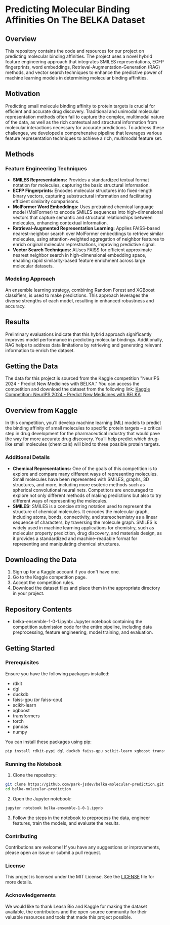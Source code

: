 # Predicting Molecular Binding Affinities On The BELKA Dataset

## Overview
This repository contains the code and resources for our project on predicting molecular binding affinities. The project uses a novel hybrid feature engineering approach that integrates SMILES representations, ECFP fingerprints, word embeddings, Retrieval-Augmentation-Generation (RAG) methods, and vector search techniques to enhance the predictive power of machine learning models in determining molecular binding affinities.

## Motivation
Predicting small molecule binding affinity to protein targets is crucial for efficient and accurate drug discovery. Traditional and unimodal molecular representation methods often fail to capture the complex, multimodal nature of the data, as well as the rich contextual and structural information from molecular interactions necessary for accurate predictions. To address these challenges, we developed a comprehensive pipeline that leverages various feature representation techniques to achieve a rich, multimodal feature set.

## Methods

### Feature Engineering Techniques
- **SMILES Representations:** Provides a standardized textual format notation for molecules, capturing the basic structural information.
- **ECFP Fingerprints:** Encodes molecular structures into fixed-length binary vectors, capturing substructural information and facilitating efficient similarity comparisons.
- **MolFormer Word Embeddings:** Uses pretrained chemical language model (MolFormer) to encode SMILES sequences into high-dimensional vectors that capture semantic and structural relationships between molecules, enhancing contextual information.
- **Retrieval-Augmented Representation Learning:** Applies FAISS-based nearest-neighbor search over MolFormer embeddings to retrieve similar molecules, using attention-weighted aggregation of neighbor features to enrich original molecular represtnations, improving predictive signal.
- **Vector Search Techniques:** AUses FAISS for efficient approximate nearest neighbor search in high-dimensional embedding space, enabling rapid similarity-based feature enrichment across large molecular datasets.

### Modeling Approach
An ensemble learning strategy, combining Random Forest and XGBoost classifiers, is used to make predictions. This approach leverages the diverse strengths of each model, resulting in enhanced robustness and accuracy.

## Results
Preliminary evaluations indicate that this hybrid approach significantly improves model performance in predicting molecular bindings. Additionally, RAG helps to address data limitations by retrieving and generating relevant information to enrich the dataset.

## Getting the Data
The data for this project is sourced from the Kaggle competition "NeurIPS 2024 - Predict New Medicines with BELKA." You can access the competition and download the dataset from the following link:
[Kaggle Competition: NeurIPS 2024 - Predict New Medicines with BELKA](https://www.kaggle.com/competitions/leash-BELKA/data)

## Overview from Kaggle
In this competition, you’ll develop machine learning (ML) models to predict the binding affinity of small molecules to specific protein targets – a critical step in drug development for the pharmaceutical industry that would pave the way for more accurate drug discovery. You’ll help predict which drug-like small molecules (chemicals) will bind to three possible protein targets.

### Additional Details
- **Chemical Representations:** One of the goals of this competition is to explore and compare many different ways of representing molecules. Small molecules have been represented with SMILES, graphs, 3D structures, and more, including more esoteric methods such as spherical convolutional neural nets. Competitors are encouraged to explore not only different methods of making predictions but also to try different ways of representing the molecules.
- **SMILES:** SMILES is a concise string notation used to represent the structure of chemical molecules. It encodes the molecular graph, including atoms, bonds, connectivity, and stereochemistry as a linear sequence of characters, by traversing the molecule graph. SMILES is widely used in machine learning applications for chemistry, such as molecular property prediction, drug discovery, and materials design, as it provides a standardized and machine-readable format for representing and manipulating chemical structures.

## Downloading the Data
1. Sign up for a Kaggle account if you don't have one.
2. Go to the Kaggle competition page.
3. Accept the competition rules.
4. Download the dataset files and place them in the appropriate directory in your project.

## Repository Contents
- belka-ensemble-1-0-1.ipynb: Jupyter notebook containing the competition submission code for the entire pipeline, including data preprocessing, feature engineering, model training, and evaluation.


## Getting Started
### Prerequisites
Ensure you have the following packages installed:

- rdkit
- dgl
- duckdb
- faiss-gpu (or faiss-cpu)
- scikit-learn
- xgboost
- transformers
- torch
- pandas
- numpy

You can install these packages using pip:
```bash
pip install rdkit-pypi dgl duckdb faiss-gpu scikit-learn xgboost transformers torch pandas numpy
```

### Running the Notebook

1. Clone the repository:
```bash
git clone https://github.com/park-jsdev/belka-molecular-prediction.git
cd belka-molecular-prediction
```

2. Open the Jupyter notebook:
```bash
jupyter notebook belka-ensemble-1-0-1.ipynb
```

3. Follow the steps in the notebook to preprocess the data, engineer features, train the models, and evaluate the results.

### Contributing

Contributions are welcome! If you have any suggestions or improvements, please open an issue or submit a pull request.

### License

This project is licensed under the MIT License. See the [LICENSE](LICENSE) file for more details.

### Acknowledgements

We would like to thank Leash Bio and Kaggle for making the dataset available, the contributors and the open-source community for their valuable resources and tools that made this project possible.
